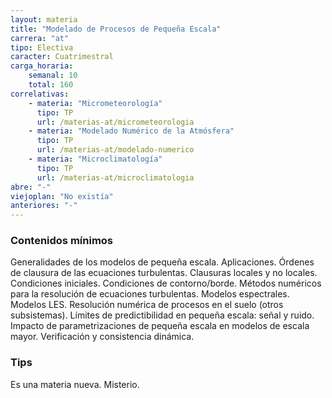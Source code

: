 ```yaml
---
layout: materia
title: "Modelado de Procesos de Pequeña Escala"
carrera: "at"
tipo: Electiva
caracter: Cuatrimestral
carga_horaria: 
    semanal: 10
    total: 160
correlativas: 
    - materia: "Micrometeorología"
      tipo: TP
      url: /materias-at/micrometeorologia
    - materia: "Modelado Numérico de la Atmósfera"
      tipo: TP
      url: /materias-at/modelado-numerico
    - materia: "Microclimatología"
      tipo: TP
      url: /materias-at/microclimatologia
abre: "-"
viejoplan: "No existía"
anteriores: "-"
---
```


### Contenidos mínimos
Generalidades de los modelos de pequeña escala. Aplicaciones. Órdenes de clausura de las ecuaciones turbulentas. Clausuras locales y no locales. Condiciones iniciales. Condiciones de contorno/borde. Métodos numéricos para la resolución de ecuaciones turbulentas. Modelos espectrales. Modelos LES. Resolución numérica de procesos en el suelo (otros subsistemas). Límites de predictibilidad en pequeña escala: señal y ruido. Impacto de parametrizaciones de pequeña escala en modelos de escala mayor. Verificación y consistencia dinámica.

### Tips
Es una materia nueva. Misterio. 